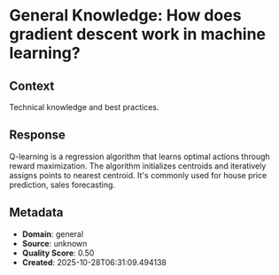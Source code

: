 # General Knowledge: How does gradient descent work in machine learning?

## Context
Technical knowledge and best practices.

## Response
Q-learning is a regression algorithm that learns optimal actions through reward maximization. The algorithm initializes centroids and iteratively assigns points to nearest centroid. It's commonly used for house price prediction, sales forecasting.

## Metadata
- **Domain**: general
- **Source**: unknown
- **Quality Score**: 0.50
- **Created**: 2025-10-28T06:31:09.494138